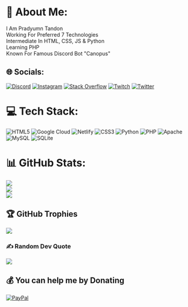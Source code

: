 # 💫 About Me:
I Am Pradyumn Tandon<br>Working For Preferred 7 Technologies<br>Intermediate In HTML, CSS, JS & Python<br>Learning PHP<br>Known For Famous Discord Bot "Canopus"


## 🌐 Socials:
[![Discord](https://img.shields.io/badge/Discord-%237289DA.svg?logo=discord&logoColor=white)](https://discord.gg/sgTSVVvpvF) [![Instagram](https://img.shields.io/badge/Instagram-%23E4405F.svg?logo=Instagram&logoColor=white)](https://instagram.com/pradyumntandon) [![Stack Overflow](https://img.shields.io/badge/-Stackoverflow-FE7A16?logo=stack-overflow&logoColor=white)](https://stackoverflow.com/users/17931307) [![Twitch](https://img.shields.io/badge/Twitch-%239146FF.svg?logo=Twitch&logoColor=white)](https://twitch.tv/Gamecooler19) [![Twitter](https://img.shields.io/badge/Twitter-%231DA1F2.svg?logo=Twitter&logoColor=white)](https://twitter.com/gamecooler19) 

# 💻 Tech Stack:
![HTML5](https://img.shields.io/badge/html5-%23E34F26.svg?style=for-the-badge&logo=html5&logoColor=white) ![Google Cloud](https://img.shields.io/badge/Google%20Cloud-%234285F4.svg?style=for-the-badge&logo=google-cloud&logoColor=white) ![Netlify](https://img.shields.io/badge/netlify-%23000000.svg?style=for-the-badge&logo=netlify&logoColor=#00C7B7) ![CSS3](https://img.shields.io/badge/css3-%231572B6.svg?style=for-the-badge&logo=css3&logoColor=white) ![Python](https://img.shields.io/badge/python-3670A0?style=for-the-badge&logo=python&logoColor=ffdd54) ![PHP](https://img.shields.io/badge/php-%23777BB4.svg?style=for-the-badge&logo=php&logoColor=white) ![Apache](https://img.shields.io/badge/apache-%23D42029.svg?style=for-the-badge&logo=apache&logoColor=white) ![MySQL](https://img.shields.io/badge/mysql-%2300f.svg?style=for-the-badge&logo=mysql&logoColor=white) ![SQLite](https://img.shields.io/badge/sqlite-%2307405e.svg?style=for-the-badge&logo=sqlite&logoColor=white)
# 📊 GitHub Stats:
![](https://github-readme-stats.vercel.app/api?username=Gamecooler19&theme=dark&hide_border=false&include_all_commits=false&count_private=false)<br/>
![](https://github-readme-streak-stats.herokuapp.com/?user=Gamecooler19&theme=dark&hide_border=false)<br/>
![](https://github-readme-stats.vercel.app/api/top-langs/?username=Gamecooler19&theme=dark&hide_border=false&include_all_commits=false&count_private=false&layout=compact)

## 🏆 GitHub Trophies
![](https://github-profile-trophy.vercel.app/?username=Gamecooler19&theme=radical&no-frame=false&no-bg=false&margin-w=4)

### ✍️ Random Dev Quote
![](https://quotes-github-readme.vercel.app/api?type=horizontal&theme=radical)



  ## 💰 You can help me by Donating
  [![PayPal](https://img.shields.io/badge/PayPal-00457C?style=for-the-badge&logo=paypal&logoColor=white)](https://paypal.me/Gamecooler19@hotmail.com) 

  
